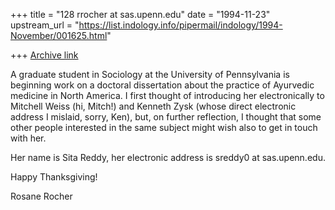 +++
title = "128 rrocher at sas.upenn.edu"
date = "1994-11-23"
upstream_url = "https://list.indology.info/pipermail/indology/1994-November/001625.html"

+++
[Archive link](https://list.indology.info/pipermail/indology/1994-November/001625.html)

A graduate student in Sociology at the University of Pennsylvania 
is beginning work on a doctoral dissertation about the practice of 
Ayurvedic medicine in North America.  I first thought of introducing 
her electronically to Mitchell Weiss (hi, Mitch!) and Kenneth Zysk
(whose direct electronic address I mislaid, sorry, Ken), but, on 
further reflection, I thought that some other people interested in 
the same subject might wish also to get in touch with her. 

Her name is  Sita Reddy, 
her electronic address is  sreddy0 at sas.upenn.edu. 

Happy Thanksgiving! 

Rosane Rocher





